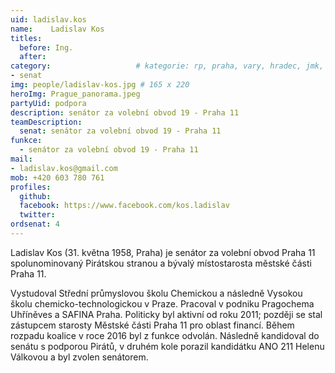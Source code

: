 ```yaml
---
uid: ladislav.kos
name:    Ladislav Kos
titles:
  before: Ing. 
  after:
category:                 	# kategorie: rp, praha, vary, hradec, jmk, senat
- senat
img: people/ladislav-kos.jpg # 165 x 220
heroImg: Prague_panorama.jpeg
partyUid: podpora
description: senátor za volební obvod 19 - Praha 11
teamDescription:
  senat: senátor za volební obvod 19 - Praha 11
funkce:
  - senátor za volební obvod 19 - Praha 11
mail:
- ladislav.kos@gmail.com
mob: +420 603 780 761
profiles:
  github:                 
  facebook: https://www.facebook.com/kos.ladislav
  twitter:
ordsenat: 4
---
```


Ladislav Kos (31. května 1958, Praha) je senátor za volební obvod Praha 11 spolunominovaný Pirátskou stranou a bývalý místostarosta městské části Praha 11.

Vystudoval Střední průmyslovou školu Chemickou a následně Vysokou školu chemicko-technologickou v Praze. Pracoval v podniku Pragochema Uhříněves a SAFINA Praha. Politicky byl aktivní od roku 2011; později se stal zástupcem starosty Městské části Praha 11 pro oblast financí. Během rozpadu koalice v roce 2016 byl z funkce odvolán. Následně kandidoval do senátu s podporou Pirátů, v druhém kole porazil kandidátku ANO 211 Helenu Válkovou a byl zvolen senátorem.
